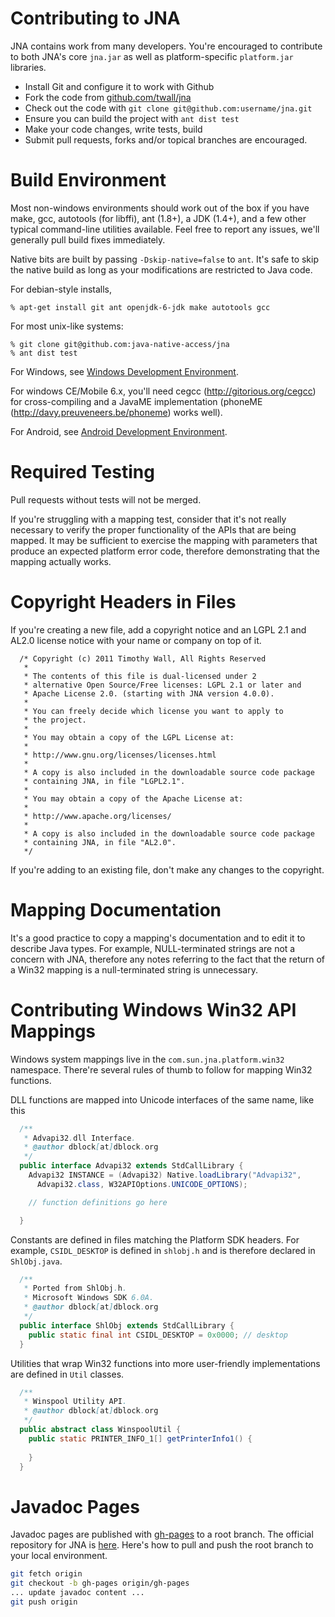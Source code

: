 Contributing to JNA
===================

JNA contains work from many developers. You're encouraged to contribute to both JNA's core `jna.jar` as well as platform-specific `platform.jar` libraries.

- Install Git and configure it to work with Github
- Fork the code from [github.com/twall/jna](https://github.com/java-native-access/jna)
- Check out the code with `git clone git@github.com:username/jna.git`
- Ensure you can build the project with `ant dist test`
- Make your code changes, write tests, build
- Submit pull requests, forks and/or topical branches are encouraged.

Build Environment
=================
Most non-windows environments should work out of the box if you have make,
gcc, autotools (for libffi), ant (1.8+), a JDK (1.4+), and a few other typical
command-line utilities available.  Feel free to report any issues, we'll
generally pull build fixes immediately. 

Native bits are built by passing `-Dskip-native=false` to `ant`.  It's
safe to skip the native build as long as your modifications are restricted to
Java code.

For debian-style installs,

    % apt-get install git ant openjdk-6-jdk make autotools gcc

For most unix-like systems:

    % git clone git@github.com:java-native-access/jna
    % ant dist test

For Windows, see [Windows Development Environment](WindowsDevelopmentEnvironment.md).

For windows CE/Mobile 6.x, you'll need cegcc (http://gitorious.org/cegcc) for
cross-compiling and a JavaME implementation (phoneME (http://davy.preuveneers.be/phoneme) works well).

For Android, see [Android Development Environment](AndroidDevelopmentEnvironment.md).

Required Testing
================

Pull requests without tests will not be merged.

If you're struggling with a mapping test, consider that it's not really necessary to verify the proper functionality of the APIs that are being mapped. It may be sufficient to exercise the mapping with parameters that produce an expected platform error code, therefore demonstrating that the mapping actually works.

Copyright Headers in Files
==========================

If you're creating a new file, add a copyright notice and an LGPL 2.1 and AL2.0
license notice with your name or company on top of it.

      /* Copyright (c) 2011 Timothy Wall, All Rights Reserved
       * 
       * The contents of this file is dual-licensed under 2 
       * alternative Open Source/Free licenses: LGPL 2.1 or later and 
       * Apache License 2.0. (starting with JNA version 4.0.0).
       * 
       * You can freely decide which license you want to apply to 
       * the project.
       * 
       * You may obtain a copy of the LGPL License at:
       * 
       * http://www.gnu.org/licenses/licenses.html
       * 
       * A copy is also included in the downloadable source code package
       * containing JNA, in file "LGPL2.1".
       * 
       * You may obtain a copy of the Apache License at:
       * 
       * http://www.apache.org/licenses/
       * 
       * A copy is also included in the downloadable source code package
       * containing JNA, in file "AL2.0".
       */

If you're adding to an existing file, don't make any changes to the copyright.

Mapping Documentation
=====================

It's a good practice to copy a mapping's documentation and to edit it to describe Java types. For example, NULL-terminated strings are not a concern with JNA, therefore any notes referring to the fact that the return of a Win32 mapping is a null-terminated string is unnecessary.

Contributing Windows Win32 API Mappings
=======================================

Windows system mappings live in the `com.sun.jna.platform.win32` namespace. There're several rules of thumb to follow for mapping Win32 functions.

DLL functions are mapped into Unicode interfaces of the same name, like this

``` java
  /**
   * Advapi32.dll Interface.
   * @author dblock[at]dblock.org
   */
  public interface Advapi32 extends StdCallLibrary {
    Advapi32 INSTANCE = (Advapi32) Native.loadLibrary("Advapi32", 
      Advapi32.class, W32APIOptions.UNICODE_OPTIONS);

    // function definitions go here

  }
```

Constants are defined in files matching the Platform SDK headers. For example, `CSIDL_DESKTOP` is defined in `shlobj.h` and is therefore declared in `ShlObj.java`.

``` java
  /**
   * Ported from ShlObj.h.
   * Microsoft Windows SDK 6.0A.
   * @author dblock[at]dblock.org
   */
  public interface ShlObj extends StdCallLibrary {
    public static final int CSIDL_DESKTOP = 0x0000; // desktop
  }
```

Utilities that wrap Win32 functions into more user-friendly implementations are defined in `Util` classes.

``` java
  /**
   * Winspool Utility API.
   * @author dblock[at]dblock.org
   */
  public abstract class WinspoolUtil {
    public static PRINTER_INFO_1[] getPrinterInfo1() {
      
    }
  }
```

Javadoc Pages
=============

Javadoc pages are published with [gh-pages](http://pages.github.com/) to a root branch. The official repository for JNA is [here](http://java-native-access.github.com/jna). Here's how to pull and push the root branch to your local environment.

``` sh
git fetch origin
git checkout -b gh-pages origin/gh-pages
... update javadoc content ...
git push origin
```


